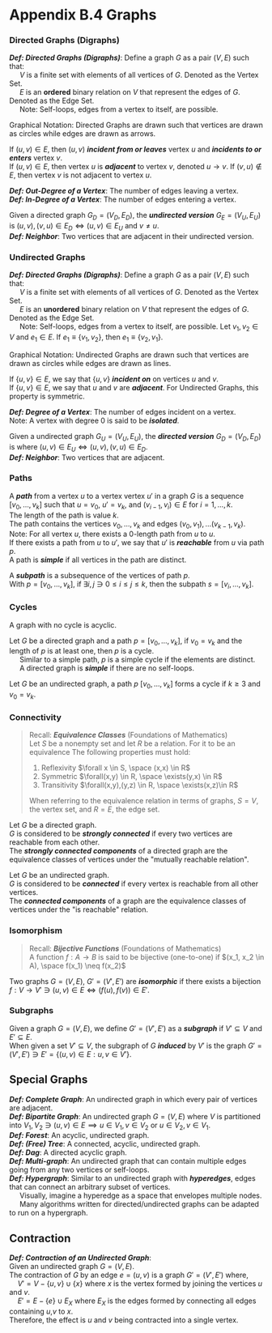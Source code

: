 # Appendix B.4 Graphs
### Directed Graphs (Digraphs)  
___Def: Directed Graphs (Digraphs)___: Define a graph $G$ as a pair $(V,E)$ such that:  
$\quad$ $V$ is a finite set with elements of all vertices of $G$. Denoted as the Vertex Set.  
$\quad$ $E$ is an __ordered__ binary relation on $V$ that represent the edges of $G$. Denoted as the Edge Set.  
$\quad$ Note: Self-loops, edges from a vertex to itself, are possible.

Graphical Notation: Directed Graphs are drawn such that vertices are drawn as circles while edges are drawn as arrows.

If $(u,v) \in E$, then $(u,v)$ ___incident from or leaves___ vertex $u$ and ___incidents to or enters___ vertex $v$.  
If $(u,v) \in E$, then vertex $u$ is ___adjacent___ to vertex $v$, denoted $u \to v$. If $(v,u) \notin E$, then vertex $v$ is not adjacent to vertex $u$.  

___Def: Out-Degree of a Vertex___: The number of edges leaving a vertex.  
___Def: In-Degree of a Vertex___: The number of edges entering a vertex.  

Given a directed graph $G_D=(V_D, E_D)$, the ___undirected version___ $G_E=(V_U, E_U)$ is $(u,v),(v,u)\in E_D \iff (u,v)\in E_U$ and $v \neq u$.  
___Def: Neighbor___: Two vertices that are adjacent in their undirected version.


### Undirected Graphs
___Def: Directed Graphs (Digraphs)___: Define a graph $G$ as a pair $(V,E)$ such that:  
$\quad$ $V$ is a finite set with elements of all vertices of $G$. Denoted as the Vertex Set.  
$\quad$ $E$ is an __unordered__ binary relation on $V$ that represent the edges of $G$. Denoted as the Edge Set.  
$\quad$ Note: Self-loops, edges from a vertex to itself, are possible.
Let $v_1,v_2 \in V$ and $e_1 \in E$. If $e_1 \equiv \{v_1, v_2\}$, then $e_1 \equiv \{v_2, v_1\}$.

Graphical Notation: Undirected Graphs are drawn such that vertices are drawn as circles while edges are drawn as lines.

If $\{u,v\} \in E$, we say that $\{u,v\}$ ___incident on___ on vertices $u$ and $v$.  
If $\{u,v\} \in E$, we say that $u$ and $v$ are ___adjacent___. For Undirected Graphs, this property is symmetric.  

___Def: Degree of a Vertex___: The number of edges incident on a vertex.  
Note: A vertex with degree 0 is said to be ___isolated___.  

Given a undirected graph $G_U=(V_U, E_U)$, the ___directed version___ $G_D=(V_D, E_D)$ is where $(u,v)\in E_U \iff(u,v),(v,u) \in E_D$.  
___Def: Neighbor___: Two vertices that are adjacent.

<div style="page-break-after: always"></div>

### Paths
A ___path___ from a vertex $u$ to a vertex vertex $u'$ in a graph $G$ is a sequence $[v_0, \dots, v_k]$ such that $u=v_0$, $u'=v_k$, and $(v_{i-1}, v_i) \in E$ for $i = 1, \dots, k$.  
The length of the path is value $k$.  
The path contains the vertices $v_0, \dots, v_k$ and edges $(v_0, v_1), \dots (v_{k-1}, v_k)$.  
Note: For all vertex $u$, there exists a 0-length path from $u$ to $u$.  
If there exists a path from $u$ to $u'$, we say that $u'$ is ___reachable___ from $u$ via path $p$.  
A path is ___simple___ if all vertices in the path are distinct.

A ___subpath___ is a subsequence of the vertices of path $p$.  
With $p=[v_0, \dots, v_k]$, if $\exists i,j \ni 0 \le i \le j \le k$, then the subpath $s = [v_i, \dots, v_k]$.

### Cycles
A graph with no cycle is acyclic.

Let $G$ be a directed graph and a path $p = [v_0, \dots, v_k]$, if $v_0 = v_k$ and the length of $p$ is at least one, then  $p$ is a cycle.  
$\quad$ Similar to a simple path, $p$ is a simple cycle if the elements are distinct.  
$\quad$ A directed graph is ___simple___ if there are no self-loops.  

Let $G$ be an undirected graph, a path $p$ $[v_0, \dots, v_k]$ forms a cycle if $k \ge 3$ and $v_0 = v_k$.


### Connectivity
> Recall: ___Equivalence Classes___ (Foundations of Mathematics)  
> Let $S$ be a nonempty set and let $R$ be a relation. For it to be an equivalence The following properties must hold:
> 1. Reflexivity $\forall x \in S, \space (x,x) \in R$
> 2. Symmetric $\forall(x,y) \in R, \space \exists(y,x) \in R$
> 3. Transitivity $\forall(x,y),(y,z) \in R, \space \exists(x,z)\in R$
> 
> When referring to the equivalence relation in terms of graphs, $S=V$, the vertex set, and $R=E$, the edge set.

Let $G$ be a directed graph.  
$G$ is considered to be ___strongly connected___ if every two vertices are reachable from each other.  
The ___strongly connected components___ of a directed graph are the equivalence classes of vertices under the "mutually reachable relation".  

Let $G$ be an undirected graph.  
$G$ is considered to be ___connected___ if every vertex is reachable from all other vertices.  
The ___connected components___ of a graph are the equivalence classes of vertices under the "is reachable" relation.

### Isomorphism
> Recall: ___Bijective Functions___ (Foundations of Mathematics)  
> A function $f:A \to B$ is said to be bijective (one-to-one) if $(x_1, x_2 \in A), \space f(x_1) \neq f(x_2)$

Two graphs $G=(V,E)$, $G'=(V',E')$ are ___isomorphic___ if there exists a bijection $f:V \to V'\ni (u,v) \in E \iff (f(u),f(v)) \in E'$.  

### Subgraphs
Given a graph $G=(V,E)$, we define $G'=(V',E')$ as a ___subgraph___ if $V' \subseteq V$ and $E' \subseteq E$.  
When given a set $V' \subseteq V$, the subgraph of $G$ ___induced___ by $V'$ is the graph $G'=(V', E') \ni E' =\{(u,v) \in E: u,v \in V' \}$.


## Special Graphs
___Def: Complete Graph___: An undirected graph in which every pair of vertices are adjacent.  
___Def: Bipartite Graph___: An undirected graph $G=(V,E)$ where $V$ is partitioned into $V_1, V_2 \ni (u,v) \in E \implies u \in V_1, v \in V_2 \text{ or } u \in V_2, v\in V_1$.  
___Def: Forest___: An acyclic, undirected graph.  
___Def: (Free) Tree___: A connected, acyclic, undirected graph.  
___Def: Dag___: A directed acyclic graph.  
___Def: Multi-graph___: An undirected graph that can contain multiple edges going from any two vertices or self-loops.  
___Def: Hypergraph___: Similar to an undirected graph with ___hyperedges___, edges that can connect an arbitrary subset of vertices.  
$\quad$ Visually, imagine a hyperedge as a space that envelopes multiple nodes.  
$\quad$ Many algorithms written for directed/undirected graphs can be adapted to run on a hypergraph.

## Contraction
___Def: Contraction of an Undirected Graph___:  
Given an undirected graph $G = (V,E)$.  
The contraction of $G$ by an edge $e = (u,v)$ is a graph $G' = (V',E')$ where,  
$\quad V' = V - \{u,v\} \cup \{x\}$ where $x$ is the vertex formed by joining the vertices $u$ and $v$.  
$\quad E' = E - \{e\} \cup E_X$ where $E_X$ is the edges formed by connecting all edges containing $u$,$v$ to $x$.  
Therefore, the effect is $u$ and $v$ being contracted into a single vertex.
